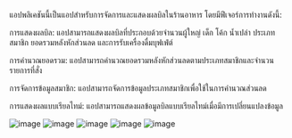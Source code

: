 แอปพลิเคชันนี้เป็นแอปสำหรับการจัดการและแสดงผลบิลในร้านอาหาร โดยมีฟีเจอร์การทำงานดังนี้:

การแสดงผลบิล: แอปสามารถแสดงผลบิลที่ประกอบด้วยจำนวนผู้ใหญ่ เด็ก โค้ก น้ำเปล่า ประเภทสมาชิก ยอดรวมหลังหักส่วนลด และการรับเครื่องดื่มบุฟเฟ่ต์

การคำนวณยอดรวม: แอปสามารถคำนวณยอดรวมหลังหักส่วนลดตามประเภทสมาชิกและจำนวนรายการที่สั่ง

การจัดการข้อมูลสมาชิก: แอปสามารถจัดการข้อมูลประเภทสมาชิกเพื่อใช้ในการคำนวณส่วนลด

การแสดงผลแบบเรียลไทม์: แอปสามารถแสดงผลข้อมูลบิลแบบเรียลไทม์เมื่อมีการเปลี่ยนแปลงข้อมูล

![image](https://github.com/user-attachments/assets/209d0856-6225-4e11-932d-465151070967)
![image](https://github.com/user-attachments/assets/5f7adcb1-8a29-40f1-a389-fbe61a0174e6)
![image](https://github.com/user-attachments/assets/6c3f9941-80c3-49ae-8e2d-72d8fc9f2748)
![image](https://github.com/user-attachments/assets/8c63d99f-5f9d-4e0a-bb37-138a83b57253)
![image](https://github.com/user-attachments/assets/9c842913-3267-47ef-8ee0-083563d4b352)
